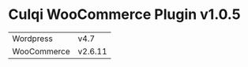 # Culqi WooCommerce Plugin v1.0.5

<table>
  <tr>
    <td>Wordpress</td>
    <td>v4.7</td>
  </tr>
  <tr>
    <td>WooCommerce</td>
    <td>v2.6.11</td>
  </tr>
</table>
